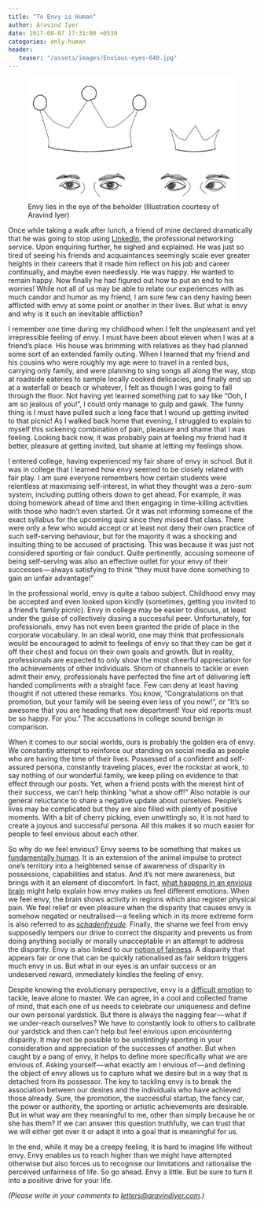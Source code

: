 ```yaml
---
title: "To Envy is Human"
author: Aravind Iyer
date: 2017-08-07 17:31:00 +0530
categories: only-human
header:
   teaser: "/assets/images/Envious-eyes-640.jpg"
---
```

<figure>
   <a href="/assets/images/Envious-eyes.jpeg">
      <img src="/assets/images/Envious-eyes-640.jpg" alt="Envious Eyes">
   </a>
   <figcaption>Envy lies in the eye of the beholder (Illustration courtesy of Aravind Iyer)</figcaption>
</figure>

Once while taking a walk after lunch, a friend of mine declared dramatically that he was going to stop using [LinkedIn](https://www.linkedin.com/), the professional networking service. Upon enquiring further, he sighed and explained. He was just so tired of seeing his friends and acquaintances seemingly scale ever greater heights in their careers that it made him reflect on his job and career continually, and maybe even needlessly. He was happy. He wanted to remain happy. Now finally he had figured out how to put an end to his worries! While not all of us may be able to relate our experiences with as much candor and humor as my friend, I am sure few can deny having been afflicted with envy at some point or another in their lives. But what is envy and why is it such an inevitable affliction?

I remember one time during my childhood when I felt the unpleasant and yet irrepressible feeling of envy. I must have been about eleven when I was at a friend’s place. His house was brimming with relatives as they had planned some sort of an extended family outing. When I learned that my friend and his cousins who were roughly my age were to travel in a rented bus, carrying only family, and were planning to sing songs all along the way, stop at roadside eateries to sample locally cooked delicacies, and finally end up at a waterfall or beach or whatever, I felt as though I was going to fall through the floor. Not having yet learned something pat to say like “Ooh, I am so jealous of you!”, I could only manage to gulp and gawk. The funny thing is I must have pulled such a long face that I wound up getting invited to that picnic! As I walked back home that evening, I struggled to explain to myself this sickening combination of pain, pleasure and shame that I was feeling. Looking back now, it was probably pain at feeling my friend had it better, pleasure at getting invited, but shame at letting my feelings show.

I entered college, having experienced my fair share of envy in school. But it was in college that I learned how envy seemed to be closely related with fair play. I am sure everyone remembers how certain students were relentless at maximising self-interest, in what they thought was a zero-sum system, including putting others down to get ahead. For example, it was doing homework ahead of time and then engaging in time-killing activities with those who hadn’t even started. Or it was not informing someone of the exact syllabus for the upcoming quiz since they missed that class. There were only a few who would accept or at least not deny their own practice of such self-serving behaviour, but for the majority it was a shocking and insulting thing to be accused of practising. This was because it was just not considered sporting or fair conduct. Quite pertinently, accusing someone of being self-serving was also an effective outlet for your envy of their successes — always satisfying to think “they must have done something to gain an unfair advantage!”

In the professional world, envy is quite a taboo subject. Childhood envy may be accepted and even looked upon kindly (sometimes, getting you invited to a friend’s family picnic). Envy in college may be easier to discuss, at least under the guise of collectively dissing a successful peer. Unfortunately, for professionals, envy has not even been granted the pride of place in the corporate vocabulary. In an ideal world, one may think that professionals would be encouraged to admit to feelings of envy so that they can be get it off their chest and focus on their own goals and growth. But in reality, professionals are expected to only show the most cheerful appreciation for the achievements of other individuals. Shorn of channels to tackle or even admit their envy, professionals have perfected the fine art of delivering left handed compliments with a straight face. Few can deny at least having thought if not uttered these remarks. You know, “Congratulations on that promotion, but your family will be seeing even less of you now!”, or “It’s so awesome that you are heading that new department! Your old reports must be so happy. For you.” The accusations in college sound benign in comparison.

When it comes to our social worlds, ours is probably the golden era of envy. We constantly attempt to reinforce our standing on social media as people who are having the time of their lives. Possessed of a confident and self-assured persona, constantly traveling places, ever the rockstar at work, to say nothing of our wonderful family, we keep piling on evidence to that effect through our posts. Yet, when a friend posts with the merest hint of their success, we can’t help thinking “what a show off!” Also notable is our general reluctance to share a negative update about ourselves. People’s lives may be complicated but they are also filled with plenty of positive moments. With a bit of cherry picking, even unwittingly so, it is not hard to create a joyous and successful persona. All this makes it so much easier for people to feel envious about each other.

So why do we feel envious? Envy seems to be something that makes us [fundamentally human](http://www.newstatesman.com/2013/07/what-makes-us-human-sin-status-and-symbols). It is an extension of the animal impulse to protect one’s territory into a heightened sense of awareness of disparity in possessions, capabilities and status. And it’s not mere awareness, but brings with it an element of discomfort. In fact, [what happens in an envious brain](http://www.nytimes.com/2009/02/17/science/17angi.html?_r=0) might help explain how envy makes us feel different emotions. When we feel envy, the brain shows activity in regions which also register physical pain. We feel relief or even pleasure when the disparity that causes envy is somehow negated or neutralised — a feeling which in its more extreme form is also referred to as [*schadenfreude*](https://en.wikipedia.org/wiki/Schadenfreude). Finally, the shame we feel from envy supposedly tempers our drive to correct the disparity and prevents us from doing anything socially or morally unacceptable in an attempt to address the disparity. Envy is also linked to our [notion of fairness](https://www.bustle.com/articles/174232-why-do-we-envy-others-7-things-to-know-about-the-psychology-of-feeling-green). A disparity that appears fair or one that can be quickly rationalised as fair seldom triggers much envy in us. But what in our eyes is an unfair success or an undeserved reward, immediately kindles the feeling of envy.

Despite knowing the evolutionary perspective, envy is a [difficult emotion](https://www.psychologytoday.com/blog/intense-emotions-and-strong-feelings/201103/envy-the-emotion-kept-secret) to tackle, leave alone to master. We can agree, in a cool and collected frame of mind, that each one of us needs to celebrate our uniqueness and define our own personal yardstick. But there is always the nagging fear — what if we under-reach ourselves? We have to constantly look to others to calibrate our yardstick and then can’t help but feel envious upon encountering disparity. It may not be possible to be unstintingly sporting in your consideration and appreciation of the successes of another. But when caught by a pang of envy, it helps to define more specifically what we are envious of. Asking yourself — what exactly am I envious of — and defining the object of envy allows us to capture what we desire but in a way that is detached from its possessor. The key to tackling envy is to break the association between our desires and the individuals who have achieved those already. Sure, the promotion, the successful startup, the fancy car, the power or authority, the sporting or artistic achievements are desirable. But in what way are they meaningful to me, other than simply because he or she has them? If we can answer this question truthfully, we can trust that we will either get over it or adapt it into a goal that is meaningful for us.

In the end, while it may be a creepy feeling, it is hard to imagine life without envy. Envy enables us to reach higher than we might have attempted otherwise but also forces us to recognise our limitations and rationalise the perceived unfairness of life. So go ahead. Envy a little. But be sure to turn it into a positive drive for your life.

*(Please write in your comments to [letters@aravindiyer.com](mailto:letters@aravindiyer.com).)*
